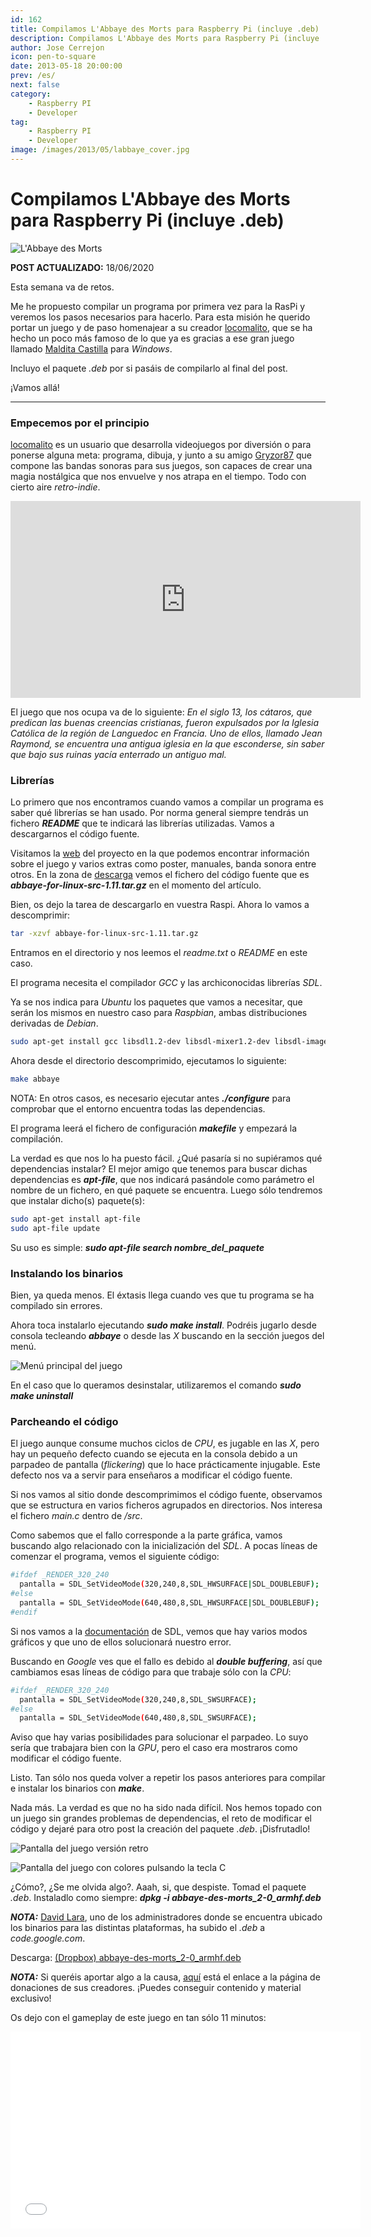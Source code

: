 ```yaml
---
id: 162
title: Compilamos L'Abbaye des Morts para Raspberry Pi (incluye .deb)
description: Compilamos L'Abbaye des Morts para Raspberry Pi (incluye .deb)
author: Jose Cerrejon
icon: pen-to-square
date: 2013-05-18 20:00:00
prev: /es/
next: false
category:
    - Raspberry PI
    - Developer
tag:
    - Raspberry PI
    - Developer
image: /images/2013/05/labbaye_cover.jpg
---
```


# Compilamos L'Abbaye des Morts para Raspberry Pi (incluye .deb)

![L'Abbaye des Morts](/images/2013/05/labbaye_cover.jpg)

**POST ACTUALIZADO:** 18/06/2020

Esta semana va de retos.

Me he propuesto compilar un programa por primera vez para la RasPi y veremos los pasos necesarios para hacerlo. Para esta misión he querido portar un juego y de paso homenajear a su creador [locomalito](https://www.locomalito.com), que se ha hecho un poco más famoso de lo que ya es gracias a ese gran juego llamado [Maldita Castilla](https://www.locomalito.com/maldita_castilla.php) para _Windows_.

Incluyo el paquete _.deb_ por si pasáis de compilarlo al final del post.

¡Vamos allá!

---

### Empecemos por el principio

[locomalito](https://www.locomalito.com/about.php) es un usuario que desarrolla videojuegos por diversión o para ponerse alguna meta: programa, dibuja, y junto a su amigo [Gryzor87](https://www.gr87.com/) que compone las bandas sonoras para sus juegos, son capaces de crear una magia nostálgica que nos envuelve y nos atrapa en el tiempo. Todo con cierto aire _retro-indie_.

<iframe width="560" height="315" src="https://www.youtube.com/embed/ryPeKEhhtlM" frameborder="0" allow="accelerometer; autoplay; encrypted-media; gyroscope; picture-in-picture" allowfullscreen></iframe>

El juego que nos ocupa va de lo siguiente: _En el siglo 13, los cátaros, que predican las buenas creencias cristianas, fueron expulsados por la Iglesia Católica de la región de Languedoc en Francia. Uno de ellos, llamado Jean Raymond, se encuentra una antigua iglesia en la que esconderse, sin saber que bajo sus ruinas yacía enterrado un antiguo mal._

### Librerías

Lo primero que nos encontramos cuando vamos a compilar un programa es saber qué librerías se han usado. Por norma general siempre tendrás un fichero **_README_** que te indicará las librerías utilizadas. Vamos a descargarnos el código fuente.

Visitamos la [web](https://www.locomalito.com/abbaye_des_morts.php) del proyecto en la que podemos encontrar información sobre el juego y varios extras como poster, manuales, banda sonora entre otros. En la zona de [descarga](https://code.google.com/p/abbaye-for-linux/downloads/list) vemos el fichero del código fuente que es **_abbaye-for-linux-src-1.11.tar.gz_** en el momento del artículo.

Bien, os dejo la tarea de descargarlo en vuestra Raspi. Ahora lo vamos a descomprimir:

```bash
tar -xzvf abbaye-for-linux-src-1.11.tar.gz
```

Entramos en el directorio y nos leemos el _readme.txt_ o _README_ en este caso.

El programa necesita el compilador _GCC_ y las archiconocidas librerías _SDL_.

Ya se nos indica para _Ubuntu_ los paquetes que vamos a necesitar, que serán los mismos en nuestro caso para _Raspbian_, ambas distribuciones derivadas de _Debian_.

```bash
sudo apt-get install gcc libsdl1.2-dev libsdl-mixer1.2-dev libsdl-image1.2-dev libsdl-ttf2.0-dev libsdl-gfx1.2-dev
```

Ahora desde el directorio descomprimido, ejecutamos lo siguiente:

```bash
make abbaye
```

NOTA: En otros casos, es necesario ejecutar antes **_./configure_** para comprobar que el entorno encuentra todas las dependencias.

El programa leerá el fichero de configuración **_makefile_** y empezará la compilación.

La verdad es que nos lo ha puesto fácil. ¿Qué pasaría si no supiéramos qué dependencias instalar? El mejor amigo que tenemos para buscar dichas dependencias es **_apt-file_**, que nos indicará pasándole como parámetro el nombre de un fichero, en qué paquete se encuentra. Luego sólo tendremos que instalar dicho(s) paquete(s):

```bash
sudo apt-get install apt-file
sudo apt-file update
```

Su uso es simple: **_sudo apt-file search nombre_del_paquete_**

### Instalando los binarios

Bien, ya queda menos. El éxtasis llega cuando ves que tu programa se ha compilado sin errores.

Ahora toca instalarlo ejecutando **_sudo make install_**. Podréis jugarlo desde consola tecleando **_abbaye_** o desde las _X_ buscando en la sección juegos del menú.

![Menú principal del juego](/images/2013/05/labbaye_main.jpg "Menú principal del juego")

En el caso que lo queramos desinstalar, utilizaremos el comando **_sudo make uninstall_**

### Parcheando el código

El juego aunque consume muchos ciclos de _CPU_, es jugable en las _X_, pero hay un pequeño defecto cuando se ejecuta en la consola debido a un parpadeo de pantalla (_flickering_) que lo hace prácticamente injugable. Este defecto nos va a servir para enseñaros a modificar el código fuente.

Si nos vamos al sitio donde descomprimimos el código fuente, observamos que se estructura en varios ficheros agrupados en directorios. Nos interesa el fichero _main.c_ dentro de _/src_.

Como sabemos que el fallo corresponde a la parte gráfica, vamos buscando algo relacionado con la inicialización del _SDL_. A pocas líneas de comenzar el programa, vemos el siguiente código:

```bash
#ifdef _RENDER_320_240
  pantalla = SDL_SetVideoMode(320,240,8,SDL_HWSURFACE|SDL_DOUBLEBUF);
#else
  pantalla = SDL_SetVideoMode(640,480,8,SDL_HWSURFACE|SDL_DOUBLEBUF);
#endif
```

Si nos vamos a la [documentación](https://www.libsdl.org/release/SDL-1.2.15/docs/html/sdlsetvideomode.html) de SDL, vemos que hay varios modos gráficos y que uno de ellos solucionará nuestro error.

Buscando en _Google_ ves que el fallo es debido al **_double buffering_**, así que cambiamos esas líneas de código para que trabaje sólo con la _CPU_:

```bash
#ifdef _RENDER_320_240
  pantalla = SDL_SetVideoMode(320,240,8,SDL_SWSURFACE);
#else
  pantalla = SDL_SetVideoMode(640,480,8,SDL_SWSURFACE);
```

Aviso que hay varias posibilidades para solucionar el parpadeo. Lo suyo sería que trabajara bien con la _GPU_, pero el caso era mostraros como modificar el código fuente.

Listo. Tan sólo nos queda volver a repetir los pasos anteriores para compilar e instalar los binarios con **_make_**.

Nada más. La verdad es que no ha sido nada difícil. Nos hemos topado con un juego sin grandes problemas de dependencias, el reto de modificar el código y dejaré para otro post la creación del paquete _.deb_. ¡Disfrutadlo!

![Pantalla del juego versión retro](/images/2013/05/labbaye_screen1.jpg "Pantalla del juego versión retro")

![Pantalla del juego con colores pulsando la tecla C](/images/2013/05/labbaye_screen_full.jpg "Pantalla del juego con colores pulsando la tecla C")

¿Cómo?, ¿Se me olvida algo?. Aaah, si, que despiste. Tomad el paquete _.deb_. Instaladlo como siempre: **_dpkg -i abbaye-des-morts_2-0_armhf.deb_**

**_NOTA:_** [David Lara](https://twitter.com/nevat), uno de los administradores donde se encuentra ubicado los binarios para las distintas plataformas, ha subido el _.deb_ a _code.google.com_.

Descarga: [(Dropbox) abbaye-des-morts_2-0_armhf.deb](https://www.dropbox.com/s/w8iz2q3us5eablk/abbaye-des-morts_2-0_armhf.deb?dl=0)

**_NOTA:_** Si queréis aportar algo a la causa, [aquí](https://www.locomalito.com/donate.php) está el enlace a la página de donaciones de sus creadores. ¡Puedes conseguir contenido y material exclusivo!

Os dejo con el gameplay de este juego en tan sólo 11 minutos:

<iframe width="560" height="315" src="//www.youtube.com/embed/_lTqSXxJsYQ" frameborder="0" allowfullscreen></iframe>

